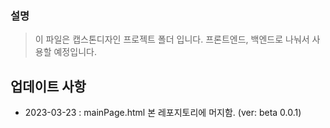 <h3>설명</h3>

> 이 파일은 캡스톤디자인 프로젝트 폴더 입니다. 프론트엔드, 백엔드로 나눠서 사용할 예정입니다.

<h2>업데이트 사항</h2>
<ul>
  <li>2023-03-23 : mainPage.html 본 레포지토리에 머지함. (ver: beta 0.0.1)</li>
</ul>
